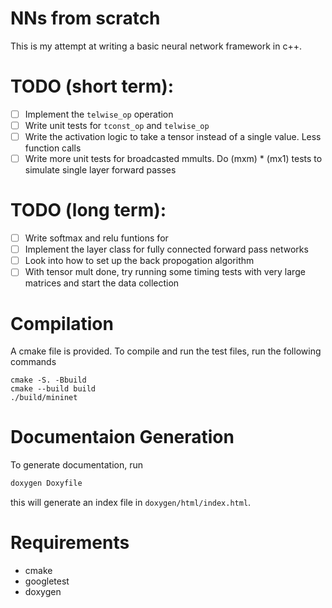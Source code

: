 # NNs from scratch
This is my attempt at writing a basic neural network framework in c++.

# TODO (short term):
- [ ] Implement the `telwise_op` operation
- [ ] Write unit tests for `tconst_op` and `telwise_op`
- [ ] Write the activation logic to take a tensor instead of a single value. Less function calls
- [ ] Write more unit tests for broadcasted mmults. Do (mxm) * (mx1) tests to simulate single layer forward passes
# TODO (long term):
- [ ] Write softmax and relu funtions for
- [ ] Implement the layer class for fully connected forward pass networks
- [ ] Look into how to set up the back propogation algorithm
- [ ] With tensor mult done, try running some timing tests with very large matrices and start the data collection

# Compilation
A cmake file is provided. To compile and run the test files, run the following commands

```
cmake -S. -Bbuild
cmake --build build
./build/mininet
```
# Documentaion Generation
To generate documentation, run 
```bash
doxygen Doxyfile
``` 
this will generate an index file in `doxygen/html/index.html`.


# Requirements
- cmake
- googletest
- doxygen